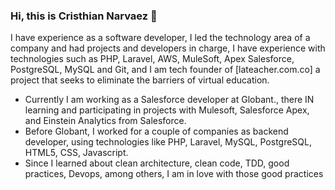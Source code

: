 ### Hi, this is Cristhian Narvaez  👋

I have experience as a software developer, I led the technology area of a company and had projects and developers in charge, I have experience with technologies such as PHP, Laravel, AWS, MuleSoft, Apex Salesforce, PostgreSQL, MySQL and Git, and I am tech founder of [lateacher.com.co] a project that seeks to eliminate the barriers of virtual education.

- Currently I am working as a Salesforce developer at Globant., there IN learning and participating in projects with Mulesoft, Salesforce Apex, and Einstein Analytics from Salesforce.
- Before Globant, I worked for a couple of companies as backend developer, using technologies like PHP, Laravel, MySQL, PostgreSQL, HTML5, CSS, Javascript.
- Since I learned about clean architecture, clean code, TDD, good practices, Devops, among others, I am in love with those good practices
